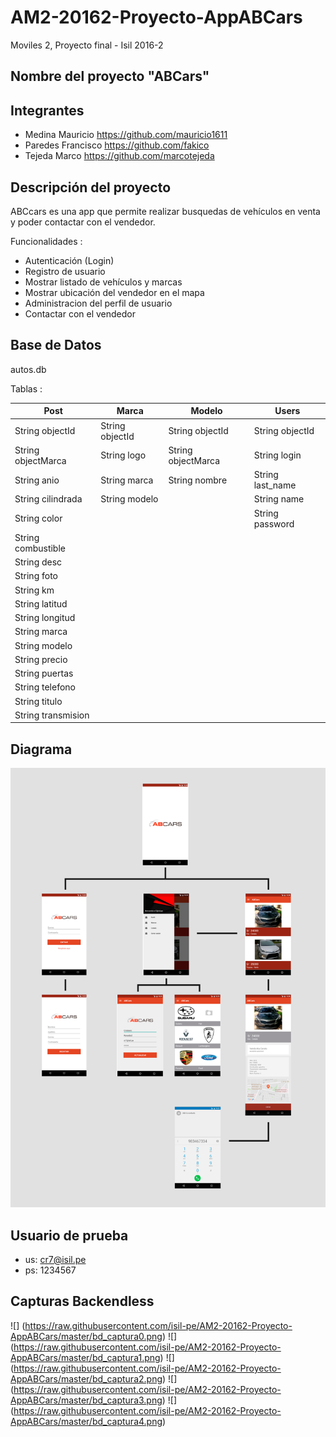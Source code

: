 # AM2-20162-Proyecto-AppABCars
Moviles 2, Proyecto final - Isil 2016-2

## Nombre del proyecto "ABCars"

## Integrantes

 - Medina Mauricio  https://github.com/mauricio1611
 - Paredes Francisco https://github.com/fakico
 - Tejeda Marco https://github.com/marcotejeda

## Descripción del proyecto

  ABCcars es una app que permite realizar busquedas de vehículos en venta y poder contactar con el vendedor.
  
  Funcionalidades :
  - Autenticación (Login)
  - Registro de usuario
  - Mostrar listado de vehículos y marcas
  - Mostrar ubicación del vendedor en el mapa
  - Administracion del perfil de usuario
  - Contactar con el vendedor
    
## Base de Datos 

autos.db

Tablas : 

Post |  Marca | Modelo | Users 
------------ | ------------- | ------------- | -------------
String objectId | String objectId | String objectId | String objectId 
String objectMarca | String logo | String objectMarca | String login 
String anio | String marca | String nombre | String last_name 
String cilindrada | String modelo |  | String name 
String color |  |  | String password 
String combustible |  |  |
String desc |  |  |
String foto |  |  |
String km |  |  |
String latitud |  |  |
String longitud |  |  |
String marca |  |  |
String modelo |  |  |
String precio |  |  |
String puertas |  |  |
String telefono |  |  |
String titulo |  |  |
String transmision |  |  |



## Diagrama 

![](https://github.com/isil-pe/AM2-20162-Proyecto-AppABCars/blob/master/diagrama_moviles.jpg)

## Usuario de prueba
- us: cr7@isil.pe
- ps: 1234567

## Capturas Backendless
![] (https://raw.githubusercontent.com/isil-pe/AM2-20162-Proyecto-AppABCars/master/bd_captura0.png)
![] (https://raw.githubusercontent.com/isil-pe/AM2-20162-Proyecto-AppABCars/master/bd_captura1.png)
![] (https://raw.githubusercontent.com/isil-pe/AM2-20162-Proyecto-AppABCars/master/bd_captura2.png)
![] (https://raw.githubusercontent.com/isil-pe/AM2-20162-Proyecto-AppABCars/master/bd_captura3.png)
![] (https://raw.githubusercontent.com/isil-pe/AM2-20162-Proyecto-AppABCars/master/bd_captura4.png)
